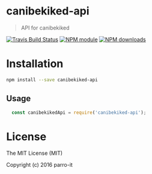 # canibekiked-api

> API for canibekiked

[![Travis Build Status](https://img.shields.io/travis/parro-it/canibekiked-api.svg)](http://travis-ci.org/parro-it/canibekiked-api)
[![NPM module](https://img.shields.io/npm/v/canibekiked-api.svg)](https://npmjs.org/package/canibekiked-api)
[![NPM downloads](https://img.shields.io/npm/dt/canibekiked-api.svg)](https://npmjs.org/package/canibekiked-api)

# Installation

```bash
npm install --save canibekiked-api
```

## Usage

```js
  const canibekikedApi = require('canibekiked-api');
```

# License

The MIT License (MIT)

Copyright (c) 2016 parro-it
